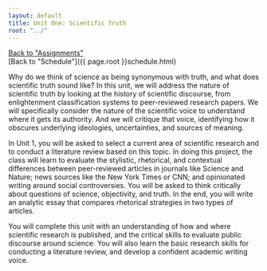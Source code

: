 ```yaml
---
layout: default
title: Unit One: Scientific Truth
root: "../"
---
```

[Back to "Assignments"](index.html)  
[Back to "Schedule"]({{ page.root }}schedule.html)  

Why do we think of science as being synonymous with truth, and what does scientific truth sound like? In this unit, we will address the nature of scientific truth by looking at the history of scientific discourse, from enlightenment classification systems to peer-reviewed research papers. We will specifically consider the nature of the scientific voice to understand where it gets its authority. And we will critique that voice, identifying how it obscures underlying ideologies, uncertainties, and sources of meaning.  

In Unit 1, you will be asked to select a current area of scientific research and to conduct a literature review based on this topic. In doing this project, the class will learn to evaluate the stylistic, rhetorical, and contextual differences between peer-reviewed articles in journals like Science and Nature; news sources like the New York Times or CNN; and opinionated writing around social controversies. You will be asked to think critically about questions of science, objectivity, and truth. In the end, you will write an analytic essay that compares rhetorical strategies in two types of articles.   

You will complete this unit with an understanding of how and where scientific research is published, and the critical skills to evaluate public discourse around science. You will also learn the basic research skills for conducting a literature review, and develop a confident academic writing voice.   

